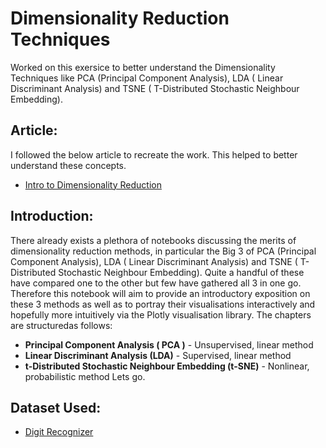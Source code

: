 # Dimensionality Reduction Techniques

Worked on this exersice to better understand the Dimensionality Techniques like PCA (Principal Component Analysis), LDA ( Linear Discriminant Analysis) and TSNE ( T-Distributed Stochastic Neighbour Embedding).

## Article:
  I followed the below article to recreate the work. This helped to better understand these concepts.
 -  [Intro to Dimensionality Reduction](https://www.kaggle.com/arthurtok/interactive-intro-to-dimensionality-reduction)
 
## Introduction:

   There already exists a plethora of notebooks discussing the merits of dimensionality reduction methods, in particular the Big 3 of PCA (Principal Component Analysis), LDA ( Linear Discriminant Analysis) and TSNE ( T-Distributed Stochastic Neighbour Embedding). Quite a handful of these have compared one to the other but few have gathered all 3 in one go. Therefore this notebook will aim to provide an introductory exposition on these 3 methods as well as to portray their visualisations interactively and hopefully more intuitively via the Plotly visualisation library. The chapters are structuredas follows:

- **Principal Component Analysis ( PCA )** - Unsupervised, linear method
- **Linear Discriminant Analysis (LDA)** - Supervised, linear method
- **t-Distributed Stochastic Neighbour Embedding (t-SNE)** - Nonlinear, probabilistic method
Lets go.
 
## Dataset Used:
  
- [Digit Recognizer](https://www.kaggle.com/c/digit-recognizer/data)
